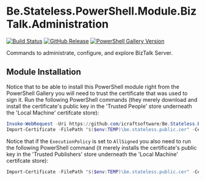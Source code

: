 ﻿# Be.Stateless.PowerShell.Module.BizTalk.Administration

[![Build Status](https://dev.azure.com/icraftsoftware/be.stateless/_apis/build/status/Be.Stateless.PowerShell.Module.BizTalk.Administration%20Manual%20Release?branchName=master)](https://dev.azure.com/icraftsoftware/be.stateless/_build/latest?definitionId=28&branchName=master)
[![GitHub Release](https://img.shields.io/github/v/release/icraftsoftware/Be.Stateless.PowerShell.Module.BizTalk.Administration?label=Release&logo=github)](https://github.com/icraftsoftware/Be.Stateless.PowerShell.Module.BizTalk.Administration/releases/latest)
[![PowerShell Gallery Version](https://img.shields.io/powershellgallery/v/BizTalk.Administration.svg?style=flat&logo=powershell)](https://www.powershellgallery.com/packages/BizTalk.Administration)

Commands to administrate, configure, and explore BizTalk Server.

## Module Installation

Notice that to be able to install this PowerShell module right from the PowerShell Gallery you will need to trust the certificate that was used to sign it. Run the following PowerShell commands (they merely download and install the certificate's public key in the 'Trusted People' store underneath the 'Local Machine' certifcate store):

```PowerShell
Invoke-WebRequest -Uri https://github.com/icraftsoftware/Be.Stateless.Build.Scripts/raw/master/be.stateless.public.cer -OutFile "$($env:TEMP)\be.stateless.public.cer"
Import-Certificate -FilePath "$($env:TEMP)\be.stateless.public.cer" -CertStoreLocation Cert:\LocalMachine\TrustedPeople\
```

Notice that if the `ExecutionPolicy` is set to `AllSigned` you also need to run the following PowerShell command (it merely installs the certificate's public key in the 'Trusted Publishers' store underneath the 'Local Machine' certifcate store):

```PowerShell
Import-Certificate -FilePath "$($env:TEMP)\be.stateless.public.cer" -CertStoreLocation Cert:\LocalMachine\TrustedPublisher\
```
